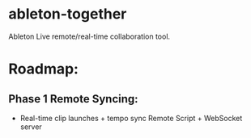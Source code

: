 # ableton-together
Ableton Live remote/real-time collaboration tool.

# Roadmap:
## Phase 1 Remote Syncing:
- Real-time clip launches + tempo sync	Remote Script + WebSocket server
